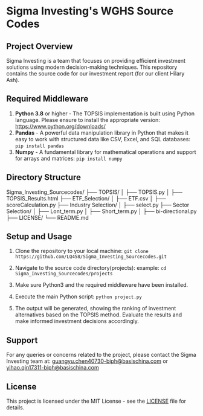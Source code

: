 # Sigma Investing's WGHS Source Codes

## Project Overview

Sigma Investing is a team that focuses on providing efficient investment solutions using modern decision-making techniques. This repository contains the source code for our investment report (for our client Hilary Ash).

## Required Middleware

1. **Python 3.8** or higher - The TOPSIS implementation is built using Python language. Please ensure to install the appropriate version: https://www.python.org/downloads/
2. **Pandas** - A powerful data manipulation library in Python that makes it easy to work with structured data like CSV, Excel, and SQL databases: `pip install pandas`
3. **Numpy** - A fundamental library for mathematical operations and support for arrays and matrices: `pip install numpy`

## Directory Structure
Sigma_Investing_Sourcecodes/
├── TOPSIS/
│   ├── TOPSIS.py
│   ├── TOPSIS_Results.html
├── ETF_Selection/
│   ├── ETF.csv
│   ├── scoreCalculation.py
├── Industry Selection/
│   ├── select.py
├── Sector Selection/
│   ├── Lont_term.py
│   ├── Short_term.py
│   ├── bi-directional.py
├── LICENSE/
└── README.md

## Setup and Usage

1. Clone the repository to your local machine:
`git clone https://github.com/LQ458/Sigma_Investing_Sourcecodes.git`


2. Navigate to the source code directory(projects):
example: `cd Sigma_Investing_Sourcecodes/projects`


3. Make sure Python3 and the required middleware have been installed.

4. Execute the main Python script:
`python project.py`

5. The output will be generated, showing the ranking of investment alternatives based on the TOPSIS method. Evaluate the results and make informed investment decisions accordingly.

## Support

For any queries or concerns related to the project, please contact the Sigma Investing team at: guangyu.chen40730-biph@basischina.com or yihao.qin17311-biph@basischina.com

## License

This project is licensed under the MIT License - see the [LICENSE](LICENSE) file for details.
